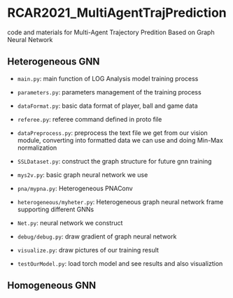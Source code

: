 # RCAR2021_MultiAgentTrajPrediction
code and materials for Multi-Agent Trajectory Predition Based on Graph Neural Network



## Heterogeneous GNN

- `main.py`: main function of LOG Analysis model training process

- `parameters.py`: parameters management of the training process

- `dataFormat.py`: basic data format of player, ball and game data

- `referee.py`: referee command defined in proto file

- `dataPreprocess.py`: preprocess the text file we get from our vision module, converting into formatted data we can use and doing Min-Max normalization

- `SSLDataset.py`: construct the graph structure for future gnn training

- `mys2v.py`: basic graph neural network we use 

- `pna/mypna.py`: Heterogeneous PNAConv

- `heterogeneous/myheter.py`: Heterogeneous graph neural network frame supporting different GNNs

- `Net.py`: neural network we construct

- `debug/debug.py`: draw gradient of graph neural network

- `visualize.py`: draw pictures of our training result

- `testOurModel.py`: load torch model and see results and also visualiztion

## Homogeneous GNN


  